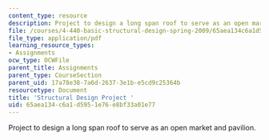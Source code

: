 ```yaml
---
content_type: resource
description: Project to design a long span roof to serve as an open market and pavilion.
file: /courses/4-440-basic-structural-design-spring-2009/65aea134c6a1d5951e76e8bf33a01e77_MIT4_440s09_project03.pdf
file_type: application/pdf
learning_resource_types:
- Assignments
ocw_type: OCWFile
parent_title: Assignments
parent_type: CourseSection
parent_uid: 17a78e38-7a6d-2637-3e1b-e5cd9c25364b
resourcetype: Document
title: 'Structural Design Project '
uid: 65aea134-c6a1-d595-1e76-e8bf33a01e77
---
```

Project to design a long span roof to serve as an open market and pavilion.

